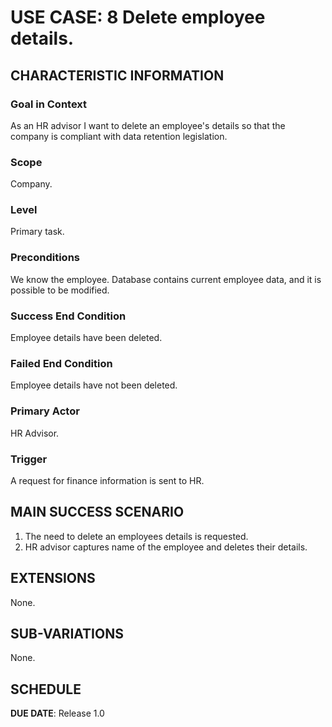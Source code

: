 # USE CASE: 8 Delete employee details.

## CHARACTERISTIC INFORMATION

### Goal in Context

As an HR advisor I want to delete an employee's details so that the company is compliant with data retention legislation.

### Scope

Company.

### Level

Primary task.

### Preconditions

We know the employee.  Database contains current employee data, and it is possible to be modified.

### Success End Condition

Employee details have been deleted.

### Failed End Condition

Employee details have not been deleted.

### Primary Actor

HR Advisor.

### Trigger

A request for finance information is sent to HR.

## MAIN SUCCESS SCENARIO

1. The need to delete an employees details is requested.
2. HR advisor captures name of the employee and deletes their details.

## EXTENSIONS

None.

## SUB-VARIATIONS

None.

## SCHEDULE

**DUE DATE**: Release 1.0